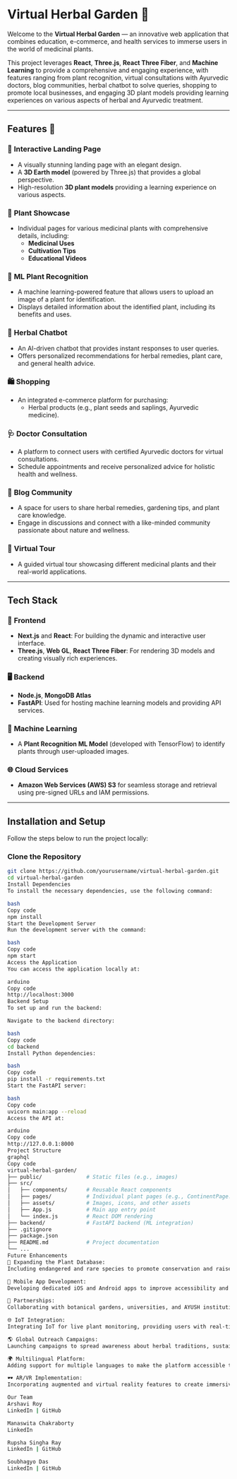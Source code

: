 # Virtual Herbal Garden 🌿

Welcome to the **Virtual Herbal Garden** — an innovative web application that combines education, e-commerce, and health services to immerse users in the world of medicinal plants.  

This project leverages **React**, **Three.js**, **React Three Fiber**, and **Machine Learning** to provide a comprehensive and engaging experience, with features ranging from plant recognition, virtual consultations with Ayurvedic doctors, blog communities, herbal chatbot to solve queries, shopping to promote local businesses, and engaging 3D plant models providing learning experiences on various aspects of herbal and Ayurvedic treatment.  

---

## Features 🌟  

### 🌿 **Interactive Landing Page**  
- A visually stunning landing page with an elegant design.  
- A **3D Earth model** (powered by Three.js) that provides a global perspective.  
- High-resolution **3D plant models** providing a learning experience on various aspects.  

### 🌱 **Plant Showcase**  
- Individual pages for various medicinal plants with comprehensive details, including:  
  - **Medicinal Uses**  
  - **Cultivation Tips**  
  - **Educational Videos**  

### 🤖 **ML Plant Recognition**  
- A machine learning-powered feature that allows users to upload an image of a plant for identification.  
- Displays detailed information about the identified plant, including its benefits and uses.  

### 💬 **Herbal Chatbot**  
- An AI-driven chatbot that provides instant responses to user queries.  
- Offers personalized recommendations for herbal remedies, plant care, and general health advice.  

### 🛍️ **Shopping**  
- An integrated e-commerce platform for purchasing:  
  - Herbal products (e.g., plant seeds and saplings, Ayurvedic medicine).  

### 🩺 **Doctor Consultation**  
- A platform to connect users with certified Ayurvedic doctors for virtual consultations.  
- Schedule appointments and receive personalized advice for holistic health and wellness.  

### 📝 **Blog Community**  
- A space for users to share herbal remedies, gardening tips, and plant care knowledge.  
- Engage in discussions and connect with a like-minded community passionate about nature and wellness.  

### 🚀 **Virtual Tour**  
- A guided virtual tour showcasing different medicinal plants and their real-world applications.  

---

## Tech Stack  

### 🎨 **Frontend**  
- **Next.js** and **React**: For building the dynamic and interactive user interface.  
- **Three.js**, **Web GL**, **React Three Fiber**: For rendering 3D models and creating visually rich experiences.  

### 🖥️ **Backend**  
- **Node.js**, **MongoDB Atlas**  
- **FastAPI**: Used for hosting machine learning models and providing API services.  

### 🤖 **Machine Learning**  
- A **Plant Recognition ML Model** (developed with TensorFlow) to identify plants through user-uploaded images.  

### 🌐 **Cloud Services**  
- **Amazon Web Services (AWS) S3** for seamless storage and retrieval using pre-signed URLs and IAM permissions.  

---

## Installation and Setup  

Follow the steps below to run the project locally:  

### Clone the Repository  
```bash
git clone https://github.com/yourusername/virtual-herbal-garden.git
cd virtual-herbal-garden
Install Dependencies
To install the necessary dependencies, use the following command:

bash
Copy code
npm install
Start the Development Server
Run the development server with the command:

bash
Copy code
npm start
Access the Application
You can access the application locally at:

arduino
Copy code
http://localhost:3000
Backend Setup
To set up and run the backend:

Navigate to the backend directory:

bash
Copy code
cd backend
Install Python dependencies:

bash
Copy code
pip install -r requirements.txt
Start the FastAPI server:

bash
Copy code
uvicorn main:app --reload
Access the API at:

arduino
Copy code
http://127.0.0.1:8000
Project Structure
graphql
Copy code
virtual-herbal-garden/  
├── public/              # Static files (e.g., images)  
├── src/  
│   ├── components/      # Reusable React components  
│   ├── pages/           # Individual plant pages (e.g., ContinentPage.jsx)  
│   ├── assets/          # Images, icons, and other assets  
│   ├── App.js           # Main app entry point  
│   └── index.js         # React DOM rendering  
├── backend/             # FastAPI backend (ML integration)  
├── .gitignore  
├── package.json  
├── README.md            # Project documentation  
└── ...
Future Enhancements
🧬 Expanding the Plant Database:
Including endangered and rare species to promote conservation and raise awareness about biodiversity.

📱 Mobile App Development:
Developing dedicated iOS and Android apps to improve accessibility and provide a seamless user experience.

🌿 Partnerships:
Collaborating with botanical gardens, universities, and AYUSH institutions for validated content and increased credibility.

🌐 IoT Integration:
Integrating IoT for live plant monitoring, providing users with real-time updates on plant health and care.

🌎 Global Outreach Campaigns:
Launching campaigns to spread awareness about herbal traditions, sustainable gardening, and eco-friendly practices.

🌍 Multilingual Platform:
Adding support for multiple languages to make the platform accessible to diverse users worldwide, preserving regional herbal knowledge.

🕶️ AR/VR Implementation:
Incorporating augmented and virtual reality features to create immersive learning experiences about herbal plants and their uses.

Our Team
Arshavi Roy
LinkedIn | GitHub

Manaswita Chakraborty
LinkedIn

Rupsha Singha Ray
LinkedIn | GitHub

Soubhagyo Das
LinkedIn | GitHub
